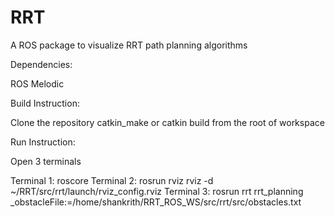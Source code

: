 # RRT
A ROS package to visualize RRT path planning algorithms

Dependencies:

  ROS Melodic

Build Instruction:

  Clone the repository
  catkin_make or catkin build from the root of workspace
  
Run Instruction:

Open 3 terminals 

Terminal 1: roscore
Terminal 2: rosrun rviz rviz -d ~/RRT/src/rrt/launch/rviz_config.rviz
Terminal 3: rosrun rrt rrt_planning _obstacleFile:=/home/shankrith/RRT_ROS_WS/src/rrt/src/obstacles.txt 
